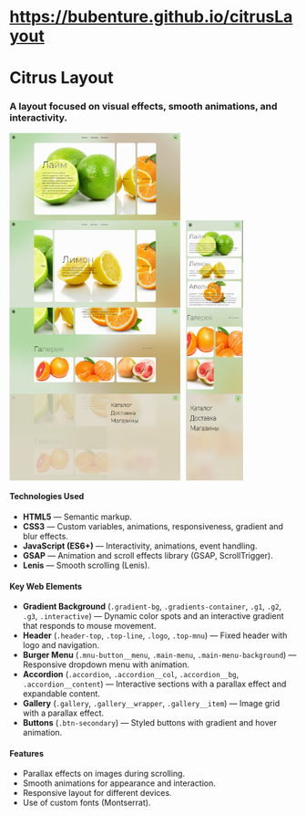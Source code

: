 # https://bubenture.github.io/citrusLayout
# Citrus Layout

### A layout focused on visual effects, smooth animations, and interactivity.

<div style="display: flex; flex-wrap: wrap;">
  <img src="README.png/1.png" alt="Image 1" style="width: 300px; margin-right: 10px;">
  <img src="README.png/2.png" alt="Image 2" style="width: 300px; margin-right: 10px;">
  <img src="README.png/3.png" alt="Image 3" style="width: 100px; margin-right: 10px;">
  <img src="README.png/4.png" alt="Image 4" style="width: 300px; margin-right: 10px;">
  <img src="README.png/5.png" alt="Image 5" style="width: 100px; margin-right: 10px;">
  <img src="README.png/6.png" alt="Image 6" style="width: 300px; margin-right: 10px;">
  <img src="README.png/7.png" alt="Image 7" style="width: 100px;">
</div>

#### Technologies Used
- **HTML5** — Semantic markup.
- **CSS3** — Custom variables, animations, responsiveness, gradient and blur effects.
- **JavaScript (ES6+)** — Interactivity, animations, event handling.
- **GSAP** — Animation and scroll effects library (GSAP, ScrollTrigger).
- **Lenis** — Smooth scrolling (Lenis).

#### Key Web Elements
- **Gradient Background** (`.gradient-bg`, `.gradients-container`, `.g1`, `.g2`, `.g3`, `.interactive`) — Dynamic color spots and an interactive gradient that responds to mouse movement.
- **Header** (`.header-top`, `.top-line`, `.logo`, `.top-mnu`) — Fixed header with logo and navigation.
- **Burger Menu** (`.mnu-button__menu`, `.main-menu`, `.main-menu-background`) — Responsive dropdown menu with animation.
- **Accordion** (`.accordion`, `.accordion__col`, `.accordion__bg`, `.accordion__content`) — Interactive sections with a parallax effect and expandable content.
- **Gallery** (`.gallery`, `.gallery__wrapper`, `.gallery__item`) — Image grid with a parallax effect.
- **Buttons** (`.btn-secondary`) — Styled buttons with gradient and hover animation.

#### Features
- Parallax effects on images during scrolling.
- Smooth animations for appearance and interaction.
- Responsive layout for different devices.
- Use of custom fonts (Montserrat).
